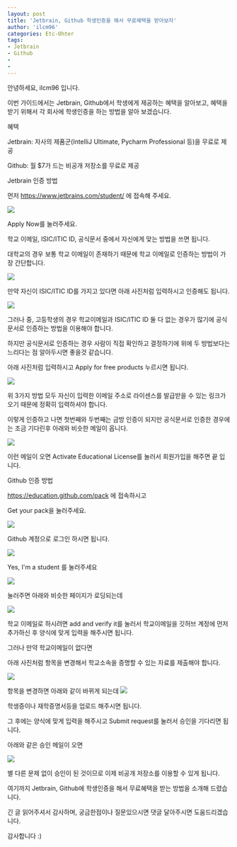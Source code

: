 ```yaml
---
layout: post
title: 'Jetbrain, Github 학생인증을 해서 무료혜택을 받아보자'
author: 'ilcm96'
categories: Etc-Ohter
tags:
- Jetbrain
- Github
-
-
---
```



<script> location.href='https://cafe.naver.com/develoid/811712' ; </script>

<p>안녕하세요, ilcm96 입니다.</p>
<p>이번 가이드에서는 Jetbrain, Github에서 학생에게 제공하는 혜택을 알아보고, 혜택을 받기 위해서 각 회사에 학생인증을 하는 방법을 알아 보겠습니다.</p>
<p>혜택</p>
<p>Jetbrain: 자사의 제품군(IntelliJ Ultimate, Pycharm Professional 등)을 무료로 제공</p>
<p>Github: 월 $7가 드는 비공개 저장소를 무료로 제공</p>
<p>Jetbrain 인증 방법</p>
<p>먼저 <a href="https://www.jetbrains.com/student/">https://www.jetbrains.com/student/</a> 에 접속해 주세요.</p>
<p><img src="https://cafeptthumb-phinf.pstatic.net/MjAxODA2MDZfMTEy/MDAxNTI4Mjc1MDQ5MjU2.CR7KF6qKjGkGEzv52yQeGcaFkyaxBilkzBsGAvMC1RQg.GQvbMc5qOLStTrD-2QkHdh5dKS9vH6MA_xiSMLA2XKMg.PNG.cube903/apply_now.png?type=w740"></p>
<p>Apply Now를 눌러주세요.</p>
<p>학교 이메일, ISIC/ITIC ID, 공식문서 중에서 자신에게 맞는 방법을 쓰면 됩니다.</p>
<p>대학교의 경우 보통 학교 이메일이 존재하기 때문에 학교 이메일로 인증하는 방법이 가장 간단합니다.</p>
<p><img src="https://cafeptthumb-phinf.pstatic.net/MjAxODA2MDZfMTM4/MDAxNTI4Mjc1NTUyNjEw.l1Z3wuJcEBJWl6eYy1iAErrL75DMqD3J7hvKK-udTWMg.no3-CGj3x7iCjhQMfjhnR3c29Fe3NvskvW3Lz-db1acg.PNG.cube903/by_email.PNG?type=w740"></p>
<p>만약 자신이 ISIC/ITIC ID를 가지고 있다면 아래 사진처럼 입력하시고 인증해도 됩니다.</p>
<p><img src="https://cafeptthumb-phinf.pstatic.net/MjAxODA2MDZfMTQg/MDAxNTI4Mjc1ODgyNTEx.jRBFI3ixhI4w28QBmwQiISXgoNmvms0faSBQ22ziF68g.Lf5l3IKcESKENbaaqkVkwchv8Igsh7rDKH91CDrbCkEg.PNG.cube903/by_isic.PNG?type=w740"></p>
<p>그러나 중, 고등학생의 경우 학교이메일과 ISIC/ITIC ID 둘 다 없는 경우가 많기에 공식 문서로 인증하는 방법을 이용해야 합니다.</p>
<p>하지만 공식문서로 인증하는 경우 사람이 직접 확인하고 결정하기에 위에 두 방법보다는 느리다는 점 알아두시면 좋을것 같습니다.</p>
<p>아래 사진처럼 입력하시고 Apply for free products 누르시면 됩니다.</p>
<p><img src="https://cafeptthumb-phinf.pstatic.net/MjAxODA2MDZfMTQx/MDAxNTI4Mjc2NDg1ODgz.xQF4rjJRpolZPAfqlzyTKjL0yUTzyiShlbM44AK6Vpcg.2QN6Ni4-OJ_zd4xjNAxyRnZCXyXnZhLJE6EQmqxzDgMg.PNG.cube903/by_official_doc.PNG?type=w740"></p>
<p>위 3가지 방법 모두 자신이 입력한 이메일 주소로 라이센스를 발급받을 수 있는 링크가 오기 때문에 정확히 입력하셔야 합니다.</p>
<p>이렇게 인증하고 나면 첫번째와 두번째는 금방 인증이 되지만 공식문서로 인증한 경우에는 조금 기다린후 아래와 비슷한 메일이 옵니다.</p>
<p><img src="https://cafeptthumb-phinf.pstatic.net/MjAxODA3MjBfMzcg/MDAxNTMyMDkzODI3MTI0.8cspRgIFnqEL99eNLpKfcEb1fD-B17iwLmTtq3V4RdAg.22z2kt7pE38JkGZGDDg_9snC3CGJ0QWDgZ3DGW8OFPkg.PNG.cube903/%EC%9D%B8%EC%A6%9D%EB%A9%94%EC%9D%BC.PNG?type=w740"></p>
<p>이런 메일이 오면 Activate Educational License를 눌러서 회원가입을 해주면 끝 입니다.</p>
<p>Github 인증 방법</p>
<p><a href="https://education.github.com/pack">https://education.github.com/pack</a> 에 접속하시고</p>
<p>Get your pack을 눌러주세요.</p>
<p><img src="https://cafeptthumb-phinf.pstatic.net/MjAxODA2MDZfMjgx/MDAxNTI4Mjc2NzYxMDY1.jmtsJAmA50hLRbdPXcEKrCw1CqVq6aYxGITJ6CtFL8wg.Hhpou9nwBq5z6kBFzVp4uMxXwggw98vGYtfau9ApMlsg.PNG.cube903/get_your_pack.png?type=w740"></p>
<p>Github 계정으로 로그인 하시면 됩니다.</p>
<p></p>
<p><img src="https://cafeptthumb-phinf.pstatic.net/MjAxODA2MDZfMTAx/MDAxNTI4Mjc2NzYxNDMw.BmOIkCyxFFNhtuvJbbbJTwbLd2toglv3Emkn3iW_Mlsg.OLjGJHvqmfwal7yX5EPy5Oxr6CpiIjkPs5Sq-lVLuEIg.PNG.cube903/gitub_login.PNG?type=w740"></p>
<p>Yes, I'm a student 를 눌러주세요</p>
<p><img src="https://cafeptthumb-phinf.pstatic.net/MjAxODA2MDZfMjEy/MDAxNTI4Mjc2NzYxMjIz.qlKcmHbJ0Z4PA0DoxrHIRtCNR2uWrb-b1PjDv4jtydMg.mlS_auFSn38GnXh4ryqMAdetvsQAOPX_qt38zVQRQ7gg.PNG.cube903/are_you_stu.PNG?type=w740"></p>
<p>눌러주면 아래와 비슷한 페이지가 로딩되는데</p>
<p><img src="https://cafeptthumb-phinf.pstatic.net/MjAxODA3MjBfMjQ5/MDAxNTMyMDk0MjUwMzQ3.mo9_7RFMppfts-AUHfEOQLKHebUkfVSYxYqTS6AofRog.YJahTDtpxWWAZ99XyvJuXVCl3-iL-gZnC_H0HK4ilWAg.PNG.cube903/%EC%9D%B4%EB%A9%94%EC%9D%BC.PNG?type=w740"></p>
<p>학교 이메일로 하시려면  add and verify it를 눌러서 학교이메일을 깃허브 계정에 먼저 추가하신 후 양식에 맞게 입력을 해주시면 됩니다.</p>
<p>그러나 만약 학교이메일이 없다면</p>
<p>아래 사진처럼 항목을 변경해서 학교소속을 증명할 수 있는 자료를 제출해야 합니다.</p>
<p><img src="https://cafeptthumb-phinf.pstatic.net/MjAxODA3MjBfNTUg/MDAxNTMyMDk0NDA2NTQy.sKCYud245_0Ydr7JLXwrPV1IL-dTP6Xm8_PZnh_0FjAg.6dAWNf7tY0-52CSwvdNP2cRjz1nZQiRHE-SdDW2Bkacg.PNG.cube903/%EC%8A%A4%ED%81%AC%EB%A6%B0%EC%83%B7%285%29.png?type=w740"></p>
<p>항목을 변경하면 아래와 같이 바뀌게 되는데 <img src="https://cafeptthumb-phinf.pstatic.net/MjAxODA3MjBfOTgg/MDAxNTMyMDk0NDgyNDAw.46EG4g0IxPiwJUVliW1dlsPIHAbX2-p2z0q_OyBWf20g.--qWlHQCPd8-OlPxItJAsp7iuuv73DyxWg8RgmdM1Ekg.PNG.cube903/%ED%95%99%EA%B5%90%EC%86%8C%EC%86%8D%EC%9D%B8%EC%A6%9D.PNG?type=w740"></p>
<p>학생증이나 재학증명서등을 업로드 해주시면 됩니다.</p>
<p>그 후에는 양식에 맞게 입력을 해주시고 Submit request를 눌러서 승인을 기다리면 됩니다.</p>
<p>아래와 같은 승인 메일이 오면</p>
<p><img src="https://cafeptthumb-phinf.pstatic.net/MjAxODA3MjBfMzkg/MDAxNTMyMDk0NjM2Mzg2.1GBbQOMaPJFqo8f_lXSfip9-NBBDXwIKqlEiMiv00Fgg.Q3rOMaM9e58d10eauRMD1Ji0-opPjpAyp9OekWREG2Qg.PNG.cube903/%EC%8A%A4%ED%81%AC%EB%A6%B0%EC%83%B7%287%29.png?type=w740"></p>
<p>별 다른 문제 없이 승인이 된 것이므로 이제 비공개 저장소를 이용할 수 있게 됩니다.</p>
<p>여기까지 Jetbrain, Github에 학생인증을 해서 무료혜택을 받는 방법을 소개해 드렸습니다.</p>
<p>긴 글 읽어주셔서 감사하며, 궁금한점이나 질문있으시면 댓글 달아주시면 도움드리겠습니다.</p>
<p>감사합니다 :)</p>
<p></p>

